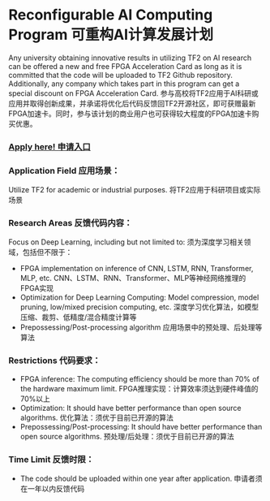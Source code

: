 # Reconfigurable AI Computing Program 可重构AI计算发展计划
Any university obtaining innovative results in utilizing TF2 on AI research can be offered a new and free FPGA Acceleration Card as long as it is committed that the code will be uploaded to TF2 Github repository. Additionally, any company which takes part in this program can get a special discount on FPGA Acceleration Card.
参与高校将TF2应用于AI科研或应用并取得创新成果，并承诺将优化后代码反馈回TF2开源社区，即可获赠最新FPGA加速卡。同时，参与该计划的商业用户也可获得较大程度的FPGA加速卡购买优惠。
### [Apply here! 申请入口](https://www.inspur.com/lcjtww/2510687/index.html)
### Application Field 应用场景：
Utilize TF2 for academic or industrial purposes.
将TF2应用于科研项目或实际场景
### Research Areas 反馈代码内容：
  Focus on Deep Learning, including but not limited to:
  须为深度学习相关领域，包括但不限于：
  - FPGA implementation on inference of CNN, LSTM, RNN, Transformer, MLP, etc. CNN、LSTM、RNN、Transformer、MLP等神经网络推理的FPGA实现
  - Optimization for Deep Learning Computing: Model compression, model pruning, low/mixed precision computing, etc. 深度学习优化算法，如模型压缩、裁剪、低精度/混合精度计算等
  - Prepossessing/Post-processing algorithm 应用场景中的预处理、后处理等算法
### Restrictions 代码要求：
  - FPGA inference: The computing efficiency should be more than 70% of the hardware maximum limit. FPGA推理实现：计算效率须达到硬件峰值的70%以上
  - Optimization: It should have better performance than open source algorithms. 优化算法：须优于目前已开源的算法
  - Prepossessing/Post-processing: It should have better performance than open source algorithms. 预处理/后处理：须优于目前已开源的算法
### Time Limit 反馈时限：
  - The code should be uploaded within one year after application. 申请者须在一年以内反馈代码
